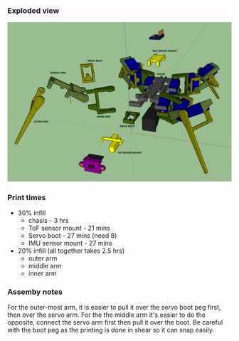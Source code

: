 ### Exploded view

<img src="annotated-exploded-view.png" width="800">

### Print times
* 30% infill
  * chasis - 3 hrs
  * ToF sensor mount - 21 mins
  * Servo boot - 27 mins (need 8)
  * IMU sensor mount - 27 mins
* 20% infill (all together takes 2.5 hrs)
  * outer arm
  * middle arm
  * inner arm

### Assemby notes
For the outer-most arm, it is easier to pull it over the servo boot peg first, then over the servo arm. For the the middle arm it's easier to do the opposite, connect the servo arm first then pull it over the boot. Be careful with the boot peg as the printing is done in shear so it can snap easily.